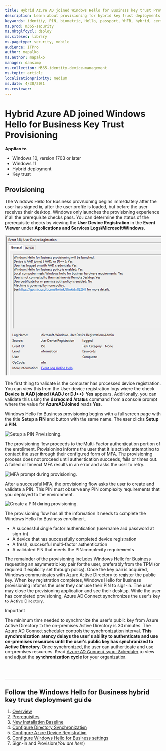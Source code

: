```yaml
---
title: Hybrid Azure AD joined Windows Hello for Business key trust Provisioning (Windows Hello for Business)
description: Learn about provisioning for hybrid key trust deployments of Windows Hello for Business and learn where to find the hybrid key trust deployment guide.
keywords: identity, PIN, biometric, Hello, passport, WHFB, hybrid, certificate-trust
ms.prod: m365-security
ms.mktglfcycl: deploy
ms.sitesec: library
ms.pagetype: security, mobile
audience: ITPro
author: mapalko
ms.author: mapalko
manager: dansimp
ms.collection: M365-identity-device-management
ms.topic: article
localizationpriority: medium
ms.date: 4/30/2021
ms.reviewer: 
---
```

# Hybrid Azure AD joined Windows Hello for Business Key Trust Provisioning

**Applies to**
-   Windows 10, version 1703 or later
-   Windows 11
-   Hybrid deployment
-   Key trust


## Provisioning
The Windows Hello for Business provisioning begins immediately after the user has signed in, after the user profile is loaded, but before the user receives their desktop.  Windows only launches the provisioning experience if all the prerequisite checks pass. You can determine the status of the prerequisite checks by viewing the **User Device Registration** in the **Event Viewer** under **Applications and Services Logs\Microsoft\Windows**.

![Event358.](images/Event358-2.png)

The first thing to validate is the computer has processed device registration. You can view this from the User device registration logs where the check **Device is AAD joined (AADJ or DJ++): Yes** appears.  Additionally, you can validate this using the **dsregcmd /status** command from a console prompt where the value for **AzureADJoined** reads **Yes**.


Windows Hello for Business provisioning begins with a full screen page with the title **Setup a PIN** and button with the same name.  The user clicks **Setup a PIN**.

![Setup a PIN Provisioning.](images/setupapin.png)

The provisioning flow proceeds to the Multi-Factor authentication portion of the enrollment.  Provisioning informs the user that it is actively attempting to contact the user through their configured form of MFA.  The provisioning process does not proceed until authentication succeeds, fails or times out. A failed or timeout MFA results in an error and asks the user to retry.
  
![MFA prompt during provisioning.](images/mfa.png)

After a successful MFA, the provisioning flow asks the user to create and validate a PIN.  This PIN must observe any PIN complexity requirements that you deployed to the environment.

![Create a PIN during provisioning.](images/createPin.png)

The provisioning flow has all the information it needs to complete the Windows Hello for Business enrollment.
* A successful single factor authentication (username and password at sign-in)
* A device that has successfully completed device registration
* A fresh, successful multi-factor authentication
* A validated PIN that meets the PIN complexity requirements

The remainder of the provisioning includes Windows Hello for Business requesting an asymmetric key pair for the user, preferably from the TPM (or required if explicitly set through policy). Once the key pair is acquired, Windows communicates with Azure Active Directory to register the public key.  When key registration completes, Windows Hello for Business provisioning informs the user they can use their PIN to sign-in.  The user may close the provisioning application and see their desktop.  While the user has completed provisioning, Azure AD Connect synchronizes the user's key to Active Directory.   

> [!IMPORTANT]
> The minimum time needed to synchronize the user's public key from Azure Active Directory to the on-premises Active Directory is 30 minutes. The Azure AD Connect scheduler controls the synchronization interval. 
> **This synchronization latency delays the user's ability to authenticate and use on-premises resources until the user's public key has synchronized to Active Directory.** Once synchronized, the user can authenticate and use on-premises resources.
> Read [Azure AD Connect sync: Scheduler](/azure/active-directory/connect/active-directory-aadconnectsync-feature-scheduler) to view and adjust the **synchronization cycle** for your organization.

<br><br>

<hr>

## Follow the Windows Hello for Business hybrid key trust deployment guide
1. [Overview](hello-hybrid-key-trust.md)
2. [Prerequisites](hello-hybrid-key-trust-prereqs.md)
3. [New Installation Baseline](hello-hybrid-key-new-install.md)
4. [Configure Directory Synchronization](hello-hybrid-key-trust-dirsync.md)
5. [Configure Azure Device Registration](hello-hybrid-key-trust-devreg.md)
6. [Configure Windows Hello for Business settings](hello-hybrid-key-whfb-settings.md)
7. Sign-in and Provision(*You are here*)
